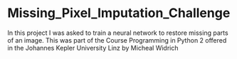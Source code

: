 # Missing_Pixel_Imputation_Challenge
In this project I was asked to train a neural network to restore missing parts of an image. This was part of the Course Programming in Python 2 offered in the Johannes Kepler University Linz by Micheal Widrich
